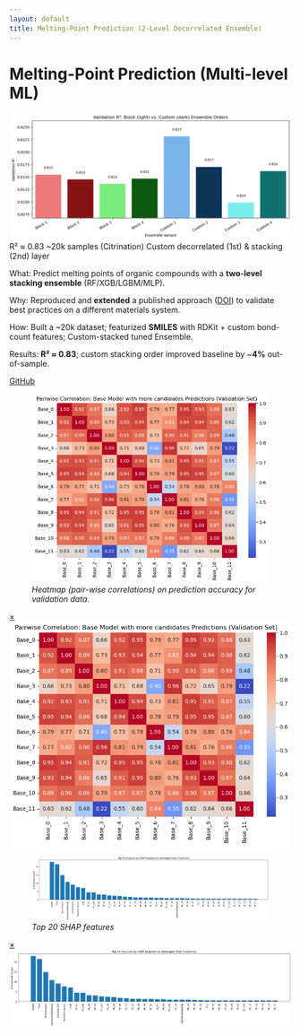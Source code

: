 ```yaml
---
layout: default
title: Melting-Point Prediction (2-Level Decorrelated Ensemble)
---
```

# Melting-Point Prediction (Multi-level ML)

<div class="media">
  <img src="/assets/img/projects/mp-ensemble/hero.png" alt="effect of Stacking order on Ensemble performance" />
</div>

<div class="metrics">
  <span class="metric">R² ≈ 0.83</span>
  <span class="metric alt">~20k samples (Citrination)</span>
  <span class="metric good">Custom decorrelated (1st) & stacking (2nd) layer</span>
</div>

<p><span class="label">What:</span> Predict melting points of organic compounds with a <strong>two-level stacking ensemble</strong> (RF/XGB/LGBM/MLP).</p>
<p><span class="label">Why:</span> Reproduced and <strong>extended</strong> a published approach (<a href="https://link.springer.com/article/10.1134/S1995080223010341" target="_blank" rel="noopener">DOI</a>) to validate best practices on a different materials system.</p>
<p><span class="label">How:</span> Built a ~20k dataset; featurized <strong>SMILES</strong> with RDKit + custom bond-count features; Custom-stacked tuned Ensemble.</p>
<p><span class="label">Results:</span> <strong>R² ≈ 0.83</strong>; custom stacking order improved baseline by ~<strong>4%</strong> out-of-sample.</p>


<p><a class="btn" href="https://github.com/submerged-in-matrix/materials-ml-projects-/tree/main/Projects/P_4_MP_Pred_2_Lvl_Ensemble" target="_blank" rel="noopener">GitHub</a></p>

<div class="gallery stack">
  <figure class="figure tilt">
    <a href="#mp-fig1"><img src="/assets/img/projects/mp-ensemble/fig1.png" alt=""></a>
    <figcaption><em>Heatmap (pair-wise correlations) on prediction accuracy for validation data.</em></figcaption>
  </figure>
  <div id="mp-fig1" class="lb"><a class="x" href="#">×</a><img src="/assets/img/projects/mp-ensemble/fig1.png" alt=""></div>

  <figure class="figure tilt">
    <a href="#mp-fig2"><img src="/assets/img/projects/mp-ensemble/fig2.png" alt=""></a>
    <figcaption><em>Top 20 SHAP features</em></figcaption>
  </figure>
  <div id="mp-fig2" class="lb"><a class="x" href="#">×</a><img src="/assets/img/projects/mp-ensemble/fig2.png" alt=""></div>
</div>


